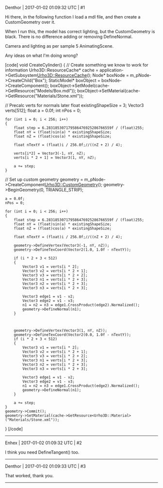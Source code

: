 Denthor | 2017-01-02 01:09:32 UTC | #1

Hi there, in the following function I load a mdl file, and then create a CustomGeometry over it.

When I run this, the model has correct lighting, but the CustomGeometry is black. There is no difference adding or removing DefineNormal.

Camera and lighting as per sample 5 AnimatingScene.

Any ideas on what I'm doing wrong?

[code]
void CreateCylinder()
{
// Create something we know to work for information
	Urho3D::ResourceCache* cache = application->GetSubsystem<Urho3D::ResourceCache>();
	Node* boxNode = m_pNode->CreateChild("Box");
	StaticModel* boxObject = boxNode->CreateComponent<StaticModel>();
	boxObject->SetModel(cache->GetResource<Model>("Models/Box.mdl"));
	boxObject->SetMaterial(cache->GetResource<Material>("Materials/Stone.xml"));

// Precalc verts for normals later
	float existingShapeSize = 3;
	Vector3 verts[512];
	float a = 0.0f;
	int nPos = 0;


	for (int i = 0; i < 256; i++)
	{
		float step = 6.283185307179586476925286766559f / (float)255;
		float nY = (float)sin(a) * existingShapeSize;
		float nZ = (float)cos(a) * existingShapeSize;

		float nTextY = (float)i / 256.0f;//((nZ + 2) / 4);

		verts[i*2] = Vector3(-1, nY, nZ);
		verts[i * 2 + 1] = Vector3(1, nY, nZ);

		a += step;
	}

// Set up custom geometry
	geometry = m_pNode->CreateComponent<Urho3D::CustomGeometry>();
	geometry->BeginGeometry(0, TRIANGLE_STRIP);

	a = 0.0f;
	nPos = 0;

	for (int i = 0; i < 256; i++)
	{
		float step = 6.283185307179586476925286766559f / (float)255;
		float nY = (float)sin(a) * existingShapeSize;
		float nZ = (float)cos(a) * existingShapeSize;

		float nTextY = (float)i / 256.0f;//((nZ + 2) / 4);

		geometry->DefineVertex(Vector3(-1, nY, nZ));
		geometry->DefineTexCoord(Vector2(1.0, 1.0f - nTextY));

		if (i * 2 + 3 < 512)
		{
			Vector3 v1 = verts[i * 2];
			Vector3 v2 = verts[i * 2 + 1];
			Vector3 v3 = verts[i * 2 + 2];
			Vector3 n1 = verts[i * 2 + 3];
			Vector3 n2 = verts[i * 2 + 3];
			Vector3 n3 = verts[i * 2 + 3];

			Vector3 edge1 = v1 - v2;
			Vector3 edge2 = v1 - v3;
			n1 = n2 = n3 = edge1.CrossProduct(edge2).Normalized();
			geometry->DefineNormal(n1);
		}



		geometry->DefineVertex(Vector3(1, nY, nZ));
		geometry->DefineTexCoord(Vector2(0.0, 1.0f - nTextY));
		if (i * 2 + 3 < 512)
		{
			Vector3 v1 = verts[i * 2];
			Vector3 v2 = verts[i * 2 + 1];
			Vector3 v3 = verts[i * 2 + 2];
			Vector3 n1 = verts[i * 2 + 3];
			Vector3 n2 = verts[i * 2 + 3];
			Vector3 n3 = verts[i * 2 + 3];

			Vector3 edge1 = v1 - v2;
			Vector3 edge2 = v1 - v3;
			n1 = n2 = n3 = edge1.CrossProduct(edge2).Normalized();
			geometry->DefineNormal(n1);
		}

		a += step;
	}
	geometry->Commit();
	geometry->SetMaterial(cache->GetResource<Urho3D::Material>("Materials/Stone.xml"));
}
[/code]

-------------------------

Enhex | 2017-01-02 01:09:32 UTC | #2

I think you need DefineTangent() too.

-------------------------

Denthor | 2017-01-02 01:09:33 UTC | #3

That worked, thank you.

-------------------------

